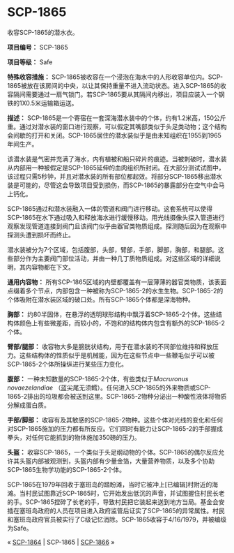 # SCP-1865
                        




收容SCP-1865的潜水衣。



**项目编号：** SCP-1865

**项目等级：** Safe

**特殊收容措施：** SCP-1865被收容在一个浸泡在海水中的人形收容单位内。SCP-1865被放在该房间的中央，以让其保持重量不进入流动状态。进入SCP-1865的收容隔间需要通过一扇气锁门。若SCP-1865要从其隔间内移出，项目应装入一个钢铁的1X0.5米运输箱运送。

**描述：** SCP-1865是一个寄宿在一套深海潜水装中的个体，约有1.2米高，150公斤重。通过对潜水装的窗口进行观察，可以假定其嘴部类似于头足类动物；这个结构会间歇的打开和关闭。SCP-1865居住的潜水装似乎是由未知组织在1955到1965年间生产。

该潜水装是气密并充满了海水，内有植被和船只碎片的痕迹。当被刺破时，潜水装从内部用一种被假定是SCP-1865延伸的血肉组织所封闭。在大部分测试试图中，该过程只需5秒钟，并且对潜水装的所有部位都起效。将部分SCP-1865移出潜水装是可能的，尽管这会导致项目受到损伤，而SCP-1865的暴露部分在空气中会马上钙化。

SCP-1865通过和潜水装融入一体的管道和阀门进行移动。这套系统可以使得SCP-1865在水下通过吸入和释放海水进行缓慢移动。用光线摄像头探入管道进行观察发现管道连接到阀门且该阀门似乎由器官类物质组成。探测随后因为在观察中探测头遭到损坏而终止。

潜水装被分为7个区域，包括腹部，头部，臂部，手部，脚部，胸部，和腿部。这些部分作为主要阀门部位活动，并由一种几丁质物质组成。对这些区域的详细说明，其内容物都在下文。

**通用内容物：** 所有SCP-1865区域的内壁都覆盖有一层薄薄的器官类物质，该表面点缀着多个节点，内部包含一种被称为SCP-1865-2的水生生物。SCP-1865-2的个体吸附在潜水装区域的破口处。所有SCP-1865个体都是深海物种。

**胸部：** 约80半固体，在悬浮的透明球形结构中飘浮着SCP-1865-2个体。这些结构体颜色上有些微差距，而较小的，不饱和的结构体内包含有额外的SCP-1865-2个体。

**臂部/腿部：** 收容物大多是膀胱状结构，用于在潜水装的不同部位维持和释放压力。这些结构体的性质似乎是机械能，因为在这些节点中一些鞭毛似乎可以被SCP-1865-2个体所操纵进行某些压力变化。

**腹部：** 一种未知数量的SCP-1865-2个体，有些类似于*Macruronus novaezelandiae* （蓝尖尾无须鳕）。任何进入SCP-1865的外来物质或SCP-1865-2排出的垃圾都会被送到这里。SCP-1865-2物种分泌出一种酸性液体将物质分解成蛋白质。

**手部/脚部：** 收容有及其敏感的SCP-1865-2物种。这些个体对光线的变化和任何对SCP-1865施加的压力都有所反应。它们同时有能力让SCP-1865-2的手部握成拳头，对任何它能抓到的物体施加350磅的压力。

**头盔：** 收容SCP-1865，一个类似于头足纲动物的个体。SCP-1865的偶尔反应允许其头盔内部被观测到，头盔内部有少量金箔，大量营养物质，以及多个协助SCP-1865生物学功能的SCP-1865-2个体。

SCP-1865在1979年回收于塞班岛的踏盼滩，当时它被冲上[已编辑]村附近的海滩。当村民试图靠近SCP-1865时，它开始发出低沉的声音，并试图握住村民长老的手。SCP-1865捏碎了长老的手，导致村民把它装起来送到地方当局。基金会安插在塞班岛政府的人员在项目进入政府监管后证实了SCP-1865的异常属性。村民和塞班岛政府官员被实行了C级记忆消除。SCP-1865收容于4/16/1979，并被编级为Safe。



« [SCP-1864](/scp-1864) | SCP-1865 | <a shape='rect' class='newpage' href='/scp-1866'>SCP-1866</a> »





                    